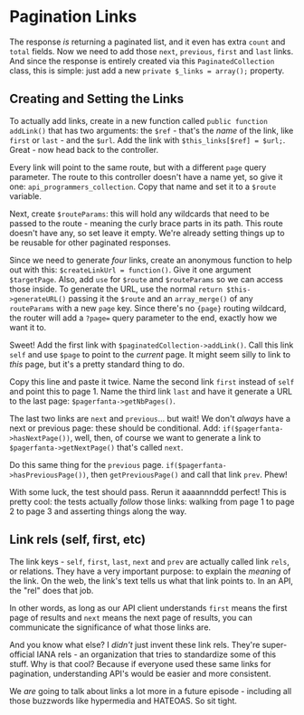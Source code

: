 # Pagination Links

The response *is* returning a paginated list, and it even has extra `count` and `total`
fields. Now we need to add those `next`, `previous`, `first` and `last` links. And
since the response is entirely created via this `PaginatedCollection` class, this
is simple: just add a new `private $_links = array();` property.

## Creating and Setting the Links

To actually add links, create in a new function called `public function addLink()`
that has two arguments: the `$ref` - that's the *name* of the link, like
`first` or `last` - and the `$url`. Add the link with `$this_links[$ref] = $url;`.
Great - now head back to the controller.

Every link will point to the same route, but with a different `page` query parameter.
The route to this controller doesn't have a name yet, so give it one:
`api_programmers_collection`. Copy that name and set it to a `$route` variable.

Next, create `$routeParams`: this will hold any wildcards that need to be passed
to the route - meaning the curly brace parts in its path. This route doesn't have
any, so set leave it empty. We're already setting things up to be reusable for other
paginated responses.

Since we need to generate *four* links, create an anonymous function to help out
with this: `$createLinkUrl = function()`. Give it one argument `$targetPage`. Also,
add `use` for `$route` and `$routeParams` so we can access those inside. To generate
the URL, use the normal `return $this->generateURL()` passing it the `$route` and an
`array_merge()` of any `routeParams` with a new `page` key. Since there's no `{page}`
routing wildcard, the router will add a `?page=` query parameter to the end, exactly
how we want it to.

Sweet! Add the first link with `$paginatedCollection->addLink()`. Call this link `self`
and use `$page` to point to the *current* page. It might seem silly to link to *this*
page, but it's a pretty standard thing to do.

Copy this line and paste it twice. Name the second link `first` instead of `self`
and point this to page 1. Name the third link `last` and have it generate a URL to
the last page: `$pagerfanta->getNbPages()`.

The last two links are `next` and `previous`... but wait! We don't *always* have
a next or previous page: these should be conditional. Add: `if($pagerfanta->hasNextPage())`,
well, then, of course we want to generate a link to `$pagerfanta->getNextPage()`
that's called `next`.

Do this same thing for the `previous` page. `if($pagerfanta->hasPreviousPage())`,
then `getPreviousPage()` and call that link `prev`. Phew!

With some luck, the test should pass. Rerun it aaaannnddd perfect! This is pretty
cool: the tests actually *follow* those links: walking from page 1 to page 2 to page
3 and asserting things along the way.

## Link rels (self, first, etc)

The link keys - `self`, `first`, `last`, `next` and `prev` are actually called link
`rels`, or relations. They have a very important purpose: to explain the *meaning*
of the link. On the web, the link's text tells us what that link points to. In an
API, the "rel" does that job.

In other words, as long as our API client understands `first` means the first page
of results and `next` means the next page of results, you can communicate the significance
of what those links are. 

And you know what else? I *didn't* just invent these link rels. They're super-official
IANA rels - an organization that tries to standardize some of this stuff. Why is
that cool? Because if everyone used these same links for pagination, understanding
API's would be easier and more consistent.

We *are* going to talk about links a lot more in a future episode - including all
those buzzwords like hypermedia and HATEOAS. So sit tight.
